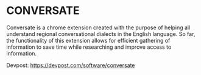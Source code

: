 # CONVERSATE
Conversate is a chrome extension created with the purpose of helping all understand regional conversational dialects in the English language.
So far, the functionality of this extension allows for efficient gathering of information to save time while researching and improve access to information.

Devpost: https://devpost.com/software/conversate